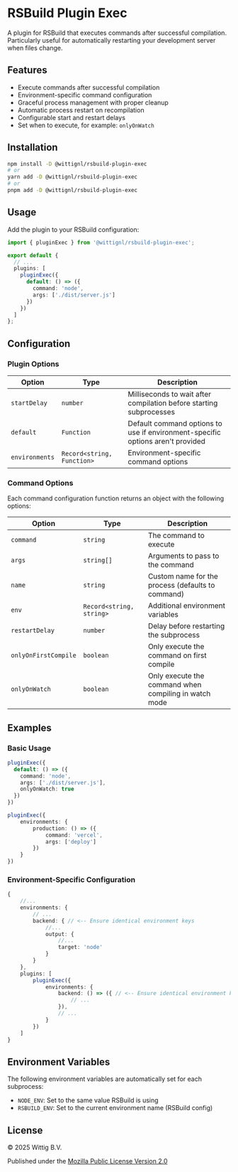 # RSBuild Plugin Exec

A plugin for RSBuild that executes commands after successful compilation. Particularly useful for automatically restarting your development server when files change.

## Features

- Execute commands after successful compilation
- Environment-specific command configuration
- Graceful process management with proper cleanup
- Automatic process restart on recompilation
- Configurable start and restart delays
- Set when to execute, for example: `onlyOnWatch`

## Installation

```bash
npm install -D @wittignl/rsbuild-plugin-exec
# or
yarn add -D @wittignl/rsbuild-plugin-exec
# or
pnpm add -D @wittignl/rsbuild-plugin-exec
```

## Usage

Add the plugin to your RSBuild configuration:

```typescript
import { pluginExec } from '@wittignl/rsbuild-plugin-exec';

export default {
  // ...
  plugins: [
    pluginExec({
      default: () => ({
        command: 'node',
        args: ['./dist/server.js']
      })
    })
  ]
};
```

## Configuration

### Plugin Options

| Option | Type | Description |
|--------|------|-------------|
| `startDelay` | `number` | Milliseconds to wait after compilation before starting subprocesses |
| `default` | `Function` | Default command options to use if environment-specific options aren't provided |
| `environments` | `Record<string, Function>` | Environment-specific command options |

### Command Options

Each command configuration function returns an object with the following options:

| Option | Type | Description |
|--------|------|-------------|
| `command` | `string` | The command to execute |
| `args` | `string[]` | Arguments to pass to the command |
| `name` | `string` | Custom name for the process (defaults to command) |
| `env` | `Record<string, string>` | Additional environment variables |
| `restartDelay` | `number` | Delay before restarting the subprocess |
| `onlyOnFirstCompile` | `boolean` | Only execute the command on first compile |
| `onlyOnWatch` | `boolean` | Only execute the command when compiling in watch mode |

## Examples

### Basic Usage

```typescript
pluginExec({
  default: () => ({
    command: 'node',
    args: ['./dist/server.js'],
    onlyOnWatch: true
  })
})
```

```typescript
pluginExec({
    environments: {
        production: () => ({
            command: 'vercel',
            args: ['deploy']
        })
    }
})
```

### Environment-Specific Configuration

```typescript
{
    //...
    environments: {
        // ...
        backend: { // <-- Ensure identical environment keys
            //...
            output: {
                //...
                target: 'node'
            }
        }
    },
    plugins: [
        pluginExec({
            environments: {
                backend: () => ({ // <-- Ensure identical environment keys
                    // ...
                }),
                // ...
            }
        })
    ]
}
```

## Environment Variables

The following environment variables are automatically set for each subprocess:

- `NODE_ENV`: Set to the same value RSBuild is using
- `RSBUILD_ENV`: Set to the current environment name (RSBuild config)

## License

&copy; 2025 Wittig B.V.

Published under the [Mozilla Public License
Version 2.0](https://www.mozilla.org/en-US/MPL/2.0/)
